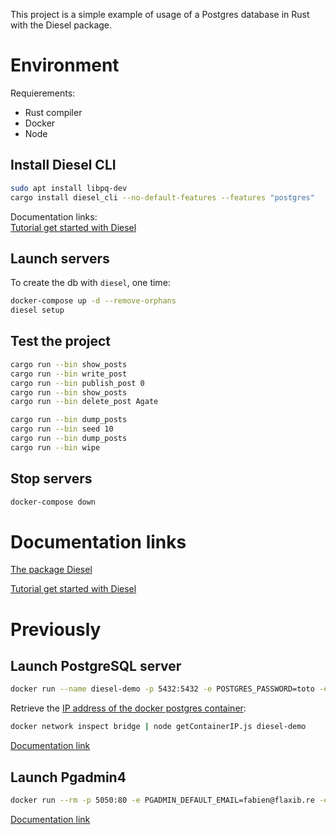 This project is a simple example of usage of a Postgres database in Rust with the Diesel package.

# Environment

Requierements:
 - Rust compiler
 - Docker
 - Node

## Install Diesel CLI

```sh
sudo apt install libpq-dev
cargo install diesel_cli --no-default-features --features "postgres"
```

Documentation links:  
[Tutorial get started with Diesel](https://diesel.rs/guides/getting-started)

## Launch servers

To create the db with `diesel`, one time:
```sh
docker-compose up -d --remove-orphans
diesel setup
```

## Test the project

```sh
cargo run --bin show_posts
cargo run --bin write_post
cargo run --bin publish_post 0
cargo run --bin show_posts
cargo run --bin delete_post Agate

cargo run --bin dump_posts
cargo run --bin seed 10
cargo run --bin dump_posts
cargo run --bin wipe
```

## Stop servers

```sh
docker-compose down
```
# Documentation links

[The package Diesel](https://crates.io/crates/diesel_cli)

[Tutorial get started with Diesel](https://diesel.rs/guides/getting-started)

# Previously

## Launch PostgreSQL server

```sh
docker run --name diesel-demo -p 5432:5432 -e POSTGRES_PASSWORD=toto -e POSTGRES_USER=frozar -e POSTGRES_DB=diesel-demo -d postgres
```


Retrieve the [IP address of the docker postgres container](https://stackoverflow.com/questions/53610385/docker-postgres-and-pgadmin-4-connection-refused#answer-56334518
):
```sh
docker network inspect bridge | node getContainerIP.js diesel-demo
```

[Documentation link](https://dev.to/shree_j/how-to-install-and-run-psql-using-docker-41j2)

## Launch Pgadmin4

```sh
docker run --rm -p 5050:80 -e PGADMIN_DEFAULT_EMAIL=fabien@flaxib.re -e PGADMIN_DEFAULT_PASSWORD=toto dpage/pgadmin4
```

[Documentation link](https://www.pgadmin.org/docs/pgadmin4/development/container_deployment.html)
